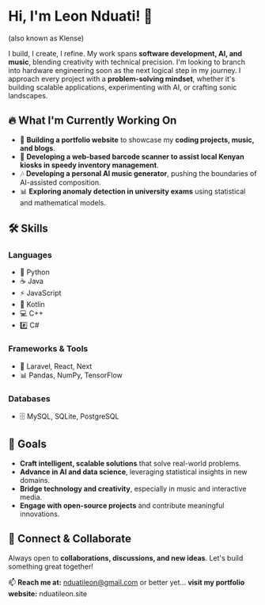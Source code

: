 # Hi, I'm Leon Nduati! 👋  

(also known as Klense)

I build, I create, I refine. My work spans **software development, AI, and music**, blending creativity with technical precision. I'm looking to branch into hardware engineering soon as the next logical step in my journey. I approach every project with a **problem-solving mindset**, whether it's building scalable applications, experimenting with AI, or crafting sonic landscapes.  

## 🔥 What I'm Currently Working On  

- 🚀 **Building a portfolio website** to showcase my **coding projects, music, and blogs**.
- 🛒 **Developing a web-based barcode scanner to assist local Kenyan kiosks in speedy inventory management**.
- 🎶 **Developing a personal AI music generator**, pushing the boundaries of AI-assisted composition.  
- 📊 **Exploring anomaly detection in university exams** using statistical and mathematical models.  

## 🛠️ Skills  

### **Languages**  
- 🐍 Python
- ☕️ Java
- ⚡ JavaScript
- 📱 Kotlin
- 💻 C++
- #️⃣ C#  

### **Frameworks & Tools**  
- 🎨 Laravel, React, Next  
- 📊 Pandas, NumPy, TensorFlow  

### **Databases**
- 🗄️ MySQL, SQLite, PostgreSQL

## 🎯 Goals  

- **Craft intelligent, scalable solutions** that solve real-world problems.  
- **Advance in AI and data science**, leveraging statistical insights in new domains.  
- **Bridge technology and creativity**, especially in music and interactive media.  
- **Engage with open-source projects** and contribute meaningful innovations.  

## 🤝 Connect & Collaborate  

Always open to **collaborations, discussions, and new ideas**. Let's build something great together!  

📫 **Reach me at:** nduatileon@gmail.com
or better yet... **visit my portfolio website:** nduatileon.site

